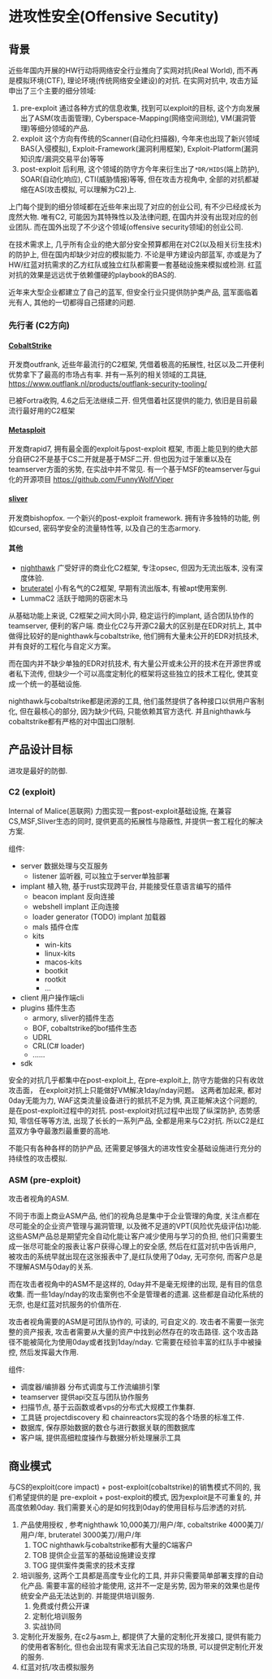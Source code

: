 
# 进攻性安全(Offensive Secutity)

## 背景
近些年国内开展的HW行动将网络安全行业推向了实网对抗(Real World), 而不再是模拟环境(CTF), 理论环境(传统网络安全建设)的对抗. 在实网对抗中, 攻击方延申出了三个主要的细分领域:
1. pre-exploit 通过各种方式的信息收集, 找到可以exploit的目标, 这个方向发展出了ASM(攻击面管理), Cyberspace-Mapping(网络空间测绘), VM(漏洞管理)等细分领域的产品.
2. exploit  这个方向有传统的Scanner(自动化扫描器), 今年来也出现了新兴领域 BAS(入侵模拟), Exploit-Framework(漏洞利用框架), Exploit-Platform(漏洞知识库/漏洞交易平台)等等
3. post-exploit 后利用, 这个领域的防守方今年来衍生出了`*DR/HIDS`(端上防护), SOAR(自动化响应), CTI(威胁情报)等等, 但在攻击方视角中, 全部的对抗都凝缩在AS(攻击模拟, 可以理解为C2)上. 

上门每个提到的细分领域都在近些年来出现了对应的创业公司, 有不少已经成长为庞然大物. 唯有C2, 可能因为其特殊性以及法律问题, 在国内并没有出现对应的创业团队. 而在国外出现了不少这个领域(offensive security领域)的创业公司.

在技术需求上, 几乎所有企业的绝大部分安全预算都用在对C2(以及相关衍生技术)的防护上, 但在国内却缺少对应的模拟能力. 不论是甲方建设内部蓝军, 亦或是为了HW/红蓝对抗需求的乙方红队或独立红队都需要一套基础设施来模拟或检测. 红蓝对抗的效果是远远优于依赖僵硬的playbook的BAS的.

近年来大型企业都建立了自己的蓝军, 但安全行业只提供防护类产品, 蓝军面临着光有人, 其他的一切都得自己搭建的问题. 
### 先行者 (C2方向)

#### [CobaltStrike](https://www.cobaltstrike.com/)
开发商outfrank, 近些年最流行的C2框架, 凭借着极高的拓展性, 社区以及二开便利优势拿下了最高的市场占有率.  并有一系列的相关领域的工具链, https://www.outflank.nl/products/outflank-security-tooling/ 

已被Fortra收购, 4.6之后无法继续二开. 但凭借着社区提供的能力, 依旧是目前最流行最好用的C2框架
#### [Metasploit](https://www.metasploit.com/)
开发商rapid7, 拥有最全面的exploit与post-exploit 框架, 市面上能见到的绝大部分自研C2不是基于CS二开就是基于MSF二开.  但也因为过于笨重以及在teamserver方面的劣势, 在实战中并不常见. 
有一个基于MSF的teamserver与gui化的开源项目 https://github.com/FunnyWolf/Viper
#### [sliver](https://sliver.sh/) 
开发商bishopfox. 一个新兴的post-exploit framework. 拥有许多独特的功能, 例如cursed, 密码学安全的流量特性等, 以及自己的生态armory. 
#### 其他
* [nighthawk](https://www.mdsec.co.uk/nighthawk/) 广受好评的商业化C2框架, 专注opsec, 但因为无流出版本, 没有深度体验.  
* [bruteratel](https://bruteratel.com/)  小有名气的C2框架, 早期有流出版本, 有被apt使用案例. 
* LummaC2  活跃于暗网的窃密木马

从基础功能上来说, C2框架之间大同小异, 稳定运行的implant, 适合团队协作的teamserver, 便利的客户端. 商业化C2与开源C2最大的区别是在EDR对抗上, 其中做得比较好的是nighthawk与cobaltstrike, 他们拥有大量未公开的EDR对抗技术, 并有良好的工程化与自定义方案。

而在国内并不缺少单独的EDR对抗技术, 有大量公开或未公开的技术在开源世界或者私下流传, 但缺少一个可以高度定制化的框架将这些独立的技术工程化, 使其变成一个统一的基础设施. 

nighthawk与cobaltstrike都是闭源的工具, 他们虽然提供了各种接口以供用户客制化, 但在最核心的部分, 因为缺少代码, 只能依赖其官方迭代. 并且nighthawk与cobaltstrike都有严格的对中国出口限制.
## 产品设计目标
进攻是最好的防御.
### C2 (exploit)
Internal of Malice(恶联网) 力图实现一套post-exploit基础设施, 在兼容CS,MSF,Sliver生态的同时, 提供更高的拓展性与隐蔽性, 并提供一套工程化的解决方案.

组件:
* server 数据处理与交互服务
	* listener 监听器, 可以独立于server单独部署
* implant 植入物, 基于rust实现跨平台, 并能接受任意语言编写的插件
	* beacon implant 反向连接
	* webshell implant 正向连接 
	* loader generator (TODO) implant 加载器
	* mals 插件仓库
	* kits
		* win-kits 
		* linux-kits
		* macos-kits
		* bootkit
		* rootkit
		* ...
* client 用户操作端cli
* plugins 插件生态
	* armory, sliver的插件生态 
	* BOF,  cobaltstrike的bof插件生态
	* UDRL 
	* CRL(C# loader)
	* ......
* sdk


安全的对抗几乎都集中在post-exploit上, 在pre-exploit上, 防守方能做的只有收敛攻击面， 在exploit对抗上只能做好VM解决1day/nday问题。 这两者加起来, 都对0day无能为力, WAF这类流量设备进行的抵抗不足为惧, 真正能解决这个问题的, 是在post-exploit过程中的对抗. post-exploit对抗过程中出现了纵深防护, 态势感知, 零信任等等方法, 出现了长长的一系列产品, 全都是用来与C2对抗. 所以C2是红蓝双方争夺最激烈最重要的高地. 

不能只有各种各样的防护产品, 还需要足够强大的进攻性安全基础设施进行充分的持续性的攻击模拟.

### ASM (pre-exploit)

攻击者视角的ASM.  

不同于市面上商业ASM产品, 他们的视角总是集中于企业管理的角度, 关注点都在尽可能全的企业资产管理与漏洞管理, 以及微不足道的VPT(风险优先级评估)功能.  这些ASM产品总是期望完全自动化能让客户减少使用与学习的负担, 他们只需要生成一张尽可能全的报表让客户获得心理上的安全感, 然后在红蓝对抗中告诉用户, 被攻击的系统早就出现在这张报表中了,是红队使用了0day, 无可奈何, 而客户总是不理解ASM与0day的关系. 

而在攻击者视角中的ASM不是这样的, 0day并不是毫无规律的出现,  是有目的信息收集. 而一些1day/nday的攻击案例也不全是管理者的遗漏. 这些都是自动化系统的无奈, 也是红蓝对抗服务的价值所在. 

攻击者视角需要的ASM是可团队协作的, 可读的, 可自定义的. 攻击者不需要一张完整的资产报表, 攻击者需要从大量的资产中找到必然存在的攻击路径. 这个攻击路径不能被简化为使用0day或者找到1day/nday. 它需要在经验丰富的红队手中被操控, 然后发挥最大作用. 

组件:
* 调度器/编排器 分布式调度与工作流编排引擎
* teamserver 提供api交互与团队协作服务
* 扫描节点, 基于云函数或者vps的分布式大规模工作集群.
* 工具链 projectdiscovery 和 chainreactors实现的各个场景的标准工件.
* 数据库, 保存原始数据的数仓与进行数据关联的图数据库
* 客户端, 提供高细粒度操作与数据分析处理展示工具



## 商业模式

与CS的exploit(core impact) + post-exploit(cobaltstrike)的销售模式不同的, 我们希望提供的是 pre-exploit + post-exploit的模式, 因为exploit是不可重复的, 并高度依赖0day. 我们需要关心的是如何找到0day的使用目标与后渗透的对抗. 


1. 产品使用授权 , 参考nighthawk 10,000美刀/用户/年, cobaltstrike 4000美刀/用户/年, bruteratel 3000美刀/用户/年
	1. TOC nighthawk与cobaltstrike都有大量的C端客户
	2. TOB 提供企业蓝军的基础设施建设支撑
	3. TOG 提供案件类需求的技术支撑
2. 培训服务, 这两个工具都是高度专业化的工具, 并非只需要简单部署支撑的自动化产品. 需要丰富的经验才能使用, 这并不一定是劣势, 因为带来的效果也是传统安全产品无法达到的. 并能提供培训服务.
	1. 免费或付费公开课
	2. 定制化培训服务
	3. 实战协同
3. 定制化开发服务, 在c2与asm上, 都提供了大量的定制化开发接口, 提供有能力的使用者客制化, 但也会出现有需求无法自己实现的场景, 可以提供定制化开发的服务.
4. 红蓝对抗/攻击模拟服务
